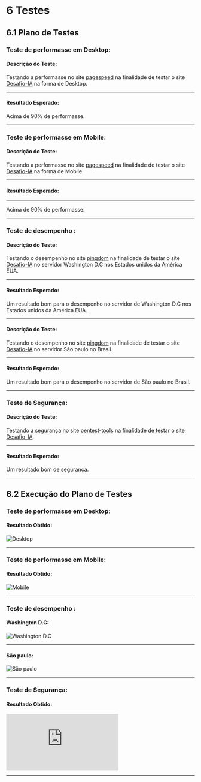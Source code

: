 # 6 Testes
## 6.1 Plano de Testes
### Teste de performasse em Desktop:
#### Descrição do Teste:
Testando a performasse no site [pagespeed](https://developers.google.com/speed/pagespeed/insights) na finalidade de testar o site [Desafio-IA](https://guimaraesprogramador.github.io/desafio-IA/) na forma de Desktop.
***
#### Resultado Esperado:
Acima de 90% de performasse.
***
### Teste de performasse em Mobile:
#### Descrição do Teste:
Testando a performasse no site [pagespeed](https://developers.google.com/speed/pagespeed/insights) na finalidade de testar o site [Desafio-IA](https://guimaraesprogramador.github.io/desafio-IA/) na forma de  Mobile.
***
#### Resultado Esperado:
***
Acima de 90% de performasse.
***
### Teste de desempenho :
#### Descrição do Teste:
Testando o desempenho no site [pingdom](https://tools.pingdom.com/) na finalidade de testar o site [Desafio-IA](https://guimaraesprogramador.github.io/desafio-IA/) no servidor Washington D.C nos Estados unidos da América EUA.

***
#### Resultado Esperado:
Um resultado bom para o desempenho no servidor de Washington D.C nos Estados unidos da América EUA.
***

#### Descrição do Teste:
Testando o desempenho no site [pingdom](https://tools.pingdom.com/) na finalidade de testar o site [Desafio-IA](https://guimaraesprogramador.github.io/desafio-IA/) no servidor São paulo no Brasil.

***
#### Resultado Esperado:
Um resultado bom para o desempenho no servidor de São paulo no Brasil.

***
### Teste de Segurança:
#### Descrição do Teste:
Testando a segurança no site [pentest-tools](https://pentest-tools.com/website-vulnerability-scanning/website-scanner#) na finalidade de testar o site [Desafio-IA](https://guimaraesprogramador.github.io/desafio-IA/).
***
#### Resultado Esperado:
Um resultado bom de segurança.
***
## 6.2 Execução do Plano de Testes
### Teste de performasse em Desktop:
#### Resultado Obtido:
![Desktop](https://github.com/guimaraesprogramador/desafio-IA/blob/master/imagens/teste%20de%20perfomasse/Desktop%20de%20performasse.png)
***
### Teste de performasse em Mobile:
#### Resultado Obtido:
![Mobile](https://github.com/guimaraesprogramador/desafio-IA/blob/master/imagens/teste%20de%20perfomasse/mobile%20de%20performasse.png)
***
### Teste de desempenho :
####  Washington D.C:
![Washington D.C](https://github.com/guimaraesprogramador/desafio-IA/blob/master/imagens/teste%20de%20velocidade/EUA.png)
***
#### São paulo:
![São paulo](https://github.com/guimaraesprogramador/desafio-IA/blob/master/imagens/teste%20de%20velocidade/S%C3%A3o%20paulo.png)
***
### Teste de Segurança:
#### Resultado Obtido:
![relatório](https://github.com/guimaraesprogramador/desafio-IA/blob/master/imagens/teste%20de%20seguran%C3%A7a/scan_report.pdf)
***